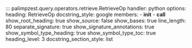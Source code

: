 <!-- ## Goal
Brief preamble with most content autogenerated from docstrings. -->

::: palimpzest.query.operators.retrieve.RetrieveOp
    handler: python
    options:
      heading: RetrieveOp
      docstring_style: google
      members:
        - __init__
        - __call__
      show_root_heading: true
      show_source: false
      show_bases: true
      line_length: 80
      separate_signature: true
      show_signature_annotations: true
      show_symbol_type_heading: true
      show_symbol_type_toc: true
      heading_level: 3
      docstring_section_style: list
